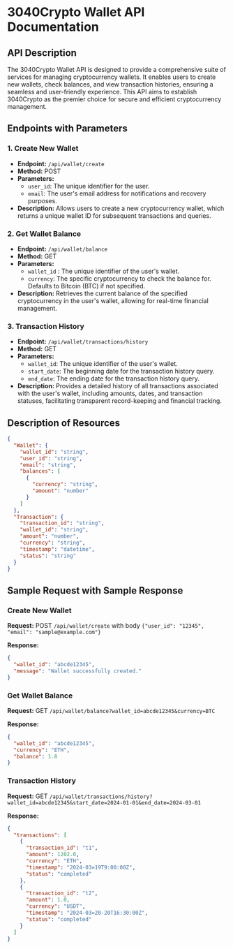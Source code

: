 # 3040Crypto Wallet API Documentation

## API Description

The 3040Crypto Wallet API is designed to provide a comprehensive suite of services for managing cryptocurrency wallets. It enables users to create new wallets, check balances, and view transaction histories, ensuring a seamless and user-friendly experience. This API aims to establish 3040Crypto as the premier choice for secure and efficient cryptocurrency management.

## Endpoints with Parameters

### 1. Create New Wallet
- **Endpoint:** `/api/wallet/create`
- **Method:** POST
- **Parameters:**
  - `user_id`: The unique identifier for the user.
  - `email`: The user's email address for notifications and recovery purposes.
- **Description:** Allows users to create a new cryptocurrency wallet, which returns a unique wallet ID for subsequent transactions and queries.

### 2. Get Wallet Balance
- **Endpoint:** `/api/wallet/balance`
- **Method:** GET
- **Parameters:**
  - `wallet_id` : The unique identifier of the user's wallet.
  - `currency`: The specific cryptocurrency to check the balance for. Defaults to Bitcoin (BTC) if not specified.
- **Description:** Retrieves the current balance of the specified cryptocurrency in the user's wallet, allowing for real-time financial management.

### 3. Transaction History
- **Endpoint:** `/api/wallet/transactions/history`
- **Method:** GET
- **Parameters:**
  - `wallet_id`: The unique identifier of the user's wallet.
  - `start_date`: The beginning date for the transaction history query.
  - `end_date`: The ending date for the transaction history query.
- **Description:** Provides a detailed history of all transactions associated with the user's wallet, including amounts, dates, and transaction statuses, facilitating transparent record-keeping and financial tracking.

## Description of Resources

```json
{
  "Wallet": {
    "wallet_id": "string",
    "user_id": "string",
    "email": "string",
    "balances": [
      {
        "currency": "string",
        "amount": "number"
      }
    ]
  },
  "Transaction": {
    "transaction_id": "string",
    "wallet_id": "string",
    "amount": "number",
    "currency": "string",
    "timestamp": "datetime",
    "status": "string"
  }
}
```

## Sample Request with Sample Response

### Create New Wallet
**Request:** POST `/api/wallet/create` with body `{"user_id": "12345", "email": "sample@example.com"}`

**Response:**

```json
{
  "wallet_id": "abcde12345",
  "message": "Wallet successfully created."
}
```

### Get Wallet Balance
**Request:** GET `/api/wallet/balance?wallet_id=abcde12345&currency=BTC`

**Response:**

```json
{
  "wallet_id": "abcde12345",
  "currency": "ETH",
  "balance": 1.8
}
```

### Transaction History
**Request:** GET `/api/wallet/transactions/history?wallet_id=abcde12345&start_date=2024-01-01&end_date=2024-03-01`

**Response:**

```json
{
  "transactions": [
    {
      "transaction_id": "t1",
      "amount": 1202.0,
      "currency": "ETH",
      "timestamp": "2024-03=19T9:00:00Z",
      "status": "completed"
    },
    {
      "transaction_id": "t2",
      "amount": 1.0,
      "currency": "USDT",
      "timestamp": "2024-03=20-20T16:30:00Z",
      "status": "completed"
    }
  ]
}
```
